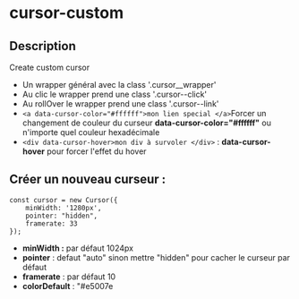 # cursor-custom


## Description
Create custom cursor 

- Un wrapper général avec la class '.cursor__wrapper'
- Au clic le wrapper prend une class '.cursor--click'
- Au rollOver le wrapper prend une class '.cursor--link'
- `<a data-cursor-color="#ffffff">mon lien special </a>`Forcer un changement de couleur du curseur **data-cursor-color="#ffffff"** ou n'importe quel couleur hexadécimale
- `<div data-cursor-hover>mon div à survoler </div>` : **data-cursor-hover** pour forcer l'effet du hover 

## Créer un nouveau curseur : 
	
	const cursor = new Cursor({
		minWidth: '1280px',
		pointer: "hidden",
		framerate: 33
	});
	
- **minWidth :** par défaut  1024px
- **pointer** : defaut "auto" sinon mettre "hidden" pour cacher le curseur par défaut
- **framerate** : par défaut 10 
- **colorDefault** : "#e5007e